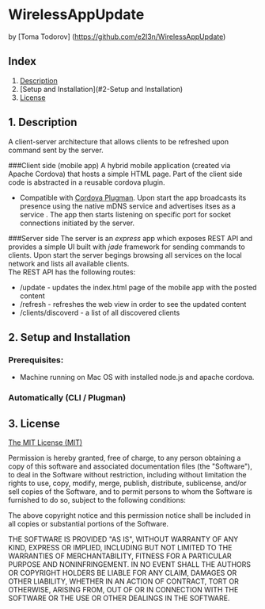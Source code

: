 # WirelessAppUpdate
by [Toma Todorov] (https://github.com/e2l3n/WirelessAppUpdate)

## Index

1. [Description](#1-description)
2. [Setup and Installation](#2-Setup and Installation)
3. [License](#6-license)

## 1. Description
A client-server architecture that allows clients to be refreshed upon command sent by the server. 

###Client side (mobile app)
A hybrid mobile application (created via Apache Cordova) that hosts a simple HTML page. Part of the client side code is abstracted in a reusable cordova plugin.
* Compatible with [Cordova Plugman](https://github.com/apache/cordova-plugman).
Upon start the app broadcasts its presence using the native mDNS service and advertises itses as a service . The app then starts listening on specific port for socket connections initiated by the server.

###Server side
The server is an <i>express</i> app which exposes REST API and provides a simple UI built with <i>jade</i> framework for sending commands to clients. Upon start the server begings browsing all services on the local network and lists all available clients. 
<br>The REST API has the following routes:
* /update - updates the index.html page of the mobile app with the posted content</i>
* /refresh - refreshes the web view in order to see the updated content</i>
* /clients/discoverd - a list of all discovered clients</i>


## 2. Setup and Installation

### Prerequisites:

* Machine running on Mac OS with installed node.js and apache cordova. 

### Automatically (CLI / Plugman)

## 3. License

[The MIT License (MIT)](http://www.opensource.org/licenses/mit-license.html)

Permission is hereby granted, free of charge, to any person obtaining a copy
of this software and associated documentation files (the "Software"), to deal
in the Software without restriction, including without limitation the rights
to use, copy, modify, merge, publish, distribute, sublicense, and/or sell
copies of the Software, and to permit persons to whom the Software is
furnished to do so, subject to the following conditions:

The above copyright notice and this permission notice shall be included in
all copies or substantial portions of the Software.

THE SOFTWARE IS PROVIDED "AS IS", WITHOUT WARRANTY OF ANY KIND, EXPRESS OR
IMPLIED, INCLUDING BUT NOT LIMITED TO THE WARRANTIES OF MERCHANTABILITY,
FITNESS FOR A PARTICULAR PURPOSE AND NONINFRINGEMENT. IN NO EVENT SHALL THE
AUTHORS OR COPYRIGHT HOLDERS BE LIABLE FOR ANY CLAIM, DAMAGES OR OTHER
LIABILITY, WHETHER IN AN ACTION OF CONTRACT, TORT OR OTHERWISE, ARISING FROM,
OUT OF OR IN CONNECTION WITH THE SOFTWARE OR THE USE OR OTHER DEALINGS IN
THE SOFTWARE.
